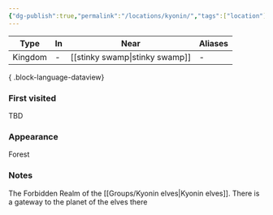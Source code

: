 ```yaml
---
{"dg-publish":true,"permalink":"/locations/kyonin/","tags":["location"],"dgShowBacklinks":true,"dgShowLocalGraph":true,"noteIcon":"location","created":"2023-12-28T00:43:14.473+01:00","updated":"2024-01-13T10:23:48.179+01:00"}
---
```


| Type    | In | Near             | Aliases |
| ------- | -- | ---------------- | ------- |
| Kingdom | \- | [[stinky swamp\|stinky swamp]] | \-      |

{ .block-language-dataview}
### First visited
TBD
### Appearance
Forest
### Notes
The Forbidden Realm of the [[Groups/Kyonin elves\|Kyonin elves]]. There is a gateway to the planet of the elves there